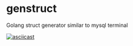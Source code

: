 # genstruct
Golang struct generator similar to mysql terminal

[![asciicast](https://asciinema.org/a/qE7SBS0p51yznSYRgiDggafe2.png)](https://asciinema.org/a/qE7SBS0p51yznSYRgiDggafe2)
